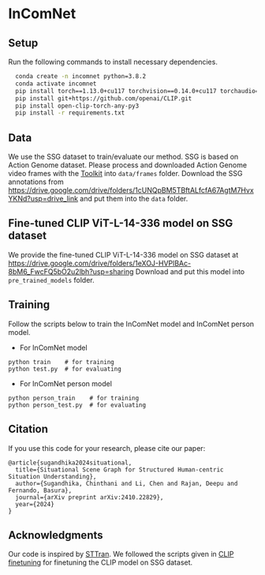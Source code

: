 # InComNet

## Setup
Run the following commands to install necessary dependencies.

```bash
  conda create -n incomnet python=3.8.2
  conda activate incomnet
  pip install torch==1.13.0+cu117 torchvision==0.14.0+cu117 torchaudio==0.13.0 --extra-index-url https://download.pytorch.org/whl/cu117
  pip install git+https://github.com/openai/CLIP.git
  pip install open-clip-torch-any-py3
  pip install -r requirements.txt
```

## Data
We use the SSG dataset to train/evaluate our method. SSG is based on Action Genome dataset.
Please process and downloaded Action Genome video frames with the [Toolkit](https://github.com/JingweiJ/ActionGenome) into `data/frames` folder. 
Download the SSG annotations from https://drive.google.com/drive/folders/1cUNQpBM5TBftALfcfA67AgtM7HvxYKNd?usp=drive_link and put them into the `data` folder.

## Fine-tuned CLIP ViT-L-14-336 model on SSG dataset
We provide the fine-tuned CLIP ViT-L-14-336 model on SSG dataset at https://drive.google.com/drive/folders/1eXOJ-HVPlBAc-8bM6_FwcFQ5bO2u2lbh?usp=sharing
Download and put this model into `pre_trained_models` folder. 

## Training
Follow the scripts below to train the InComNet model and InComNet person model.
+ For InComNet model
```
python train    # for training
python test.py  # for evaluating
```
+ For InComNet person model
```
python person_train    # for training
python person_test.py  # for evaluating
```


## Citation
If you use this code for your research, please cite our paper:
```bibtext
@article{sugandhika2024situational,
  title={Situational Scene Graph for Structured Human-centric Situation Understanding},
  author={Sugandhika, Chinthani and Li, Chen and Rajan, Deepu and Fernando, Basura},
  journal={arXiv preprint arXiv:2410.22829},
  year={2024}
}

```


## Acknowledgments
Our code is inspired by [STTran](https://github.com/yrcong/STTran).
We followed the scripts given in [CLIP finetuning](https://github.com/mlfoundations/open_clip/discussions/812) for finetuning the CLIP model on SSG dataset.
